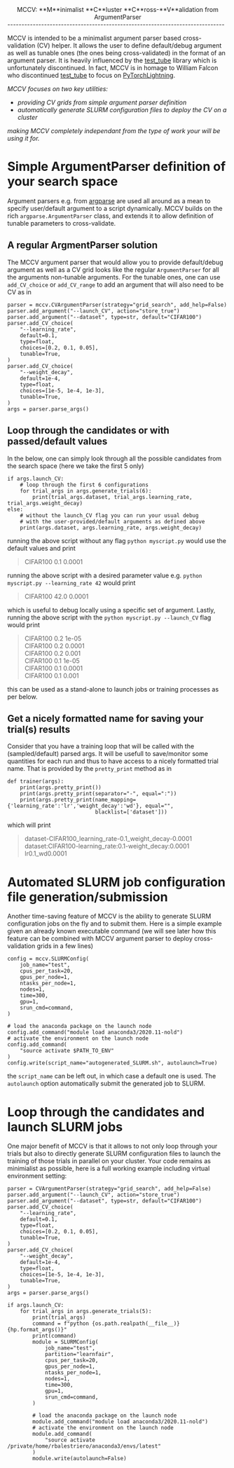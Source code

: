<center>MCCV: **M**inimalist **C**luster **C**ross-**V**alidation from ArgumentParser</center>
-----------------------------------------------------------------------------

MCCV is intended to be a minimalist argument parser based cross-validation (CV) helper. It allows the user to define default/debug argument as well as tunable ones (the ones being cross-validated) in the format of an argument parser. It is heavily influenced by the [test_tube](https://github.com/williamFalcon/test-tube) library which is unfortunately discontinued. In fact, MCCV is in homage to William Falcon who discontinued [test_tube](https://github.com/williamFalcon/test-tube) to focus on [PyTorchLightning](https://www.pytorchlightning.ai/). 

*MCCV focuses on two key utilities:*

- *providing CV grids from simple argument parser definition*
- *automatically generate SLURM configuration files to deploy the CV on a cluster*

*making MCCV completely independant from the type of work your will be using it for.*

# Simple ArgumentParser definition of your search space


Argument parsers e.g. from [argparse](https://docs.python.org/3/library/argparse.html) are used all around as a mean to specify user/default argument to a script dynamically. MCCV builds on the rich `argparse.ArgumentParser` class, and extends it to allow definition of tunable parameters to cross-validate.


## A regular ArgmentParser solution

The MCCV argument parser that would allow you to provide default/debug argument as well as a CV grid looks like the regular `ArgumentParser` for all the arguments non-tunable arguments. For the tunable ones, one can use `add_CV_choice` or `add_CV_range` to add an argument that will also need to be CV as in
```
parser = mccv.CVArgumentParser(strategy="grid_search", add_help=False)
parser.add_argument("--launch_CV", action="store_true")
parser.add_argument("--dataset", type=str, default="CIFAR100")
parser.add_CV_choice(
    "--learning_rate",
    default=0.1,
    type=float,
    choices=[0.2, 0.1, 0.05],
    tunable=True,
)
parser.add_CV_choice(
    "--weight_decay",
    default=1e-4,
    type=float,
    choices=[1e-5, 1e-4, 1e-3],
    tunable=True,
)
args = parser.parse_args()
```

## Loop through the candidates or with passed/default values

In the below, one can simply look through all the possible candidates from the search space (here we take the first 5 only)
```
if args.launch_CV:
    # loop through the first 6 configurations
    for trial_args in args.generate_trials(6):
        print(trial_args.dataset, trial_args.learning_rate, trial_args.weight_decay)
else:
    # without the launch_CV flag you can run your usual debug
    # with the user-provided/default arguments as defined above
    print(args.dataset, args.learning_rate, args.weight_decay)
```
running the above script without any flag `python myscript.py` would use the default values and print 
> CIFAR100 0.1 0.0001

running the above script with a desired parameter value e.g. `python myscript.py --learning_rate 42` would print
> CIFAR100 42.0 0.0001

which is useful to debug locally using a specific set of argument. Lastly, running the above script with the `python myscript.py --launch_CV` flag would print
> CIFAR100 0.2 1e-05\
> CIFAR100 0.2 0.0001\
> CIFAR100 0.2 0.001\
> CIFAR100 0.1 1e-05\
> CIFAR100 0.1 0.0001\
> CIFAR100 0.1 0.001

this can be used as a stand-alone to launch jobs or training processes as per below. 

## Get a nicely formatted name for saving your trial(s) results

Consider that you have a training loop that will be called with the (sampled/default) parsed args. It will be usefull to save/monitor some quantities for each run and thus to have access to a nicely formatted trial name. That is provided by the `pretty_print` method as in
```
def trainer(args):
    print(args.pretty_print())
    print(args.pretty_print(separator="-", equal=":"))
    print(args.pretty_print(name_mapping={'learning_rate':'lr','weight_decay':'wd'}, equal="",
                            blacklist=['dataset']))
```
which will print 
> dataset-CIFAR100_learning_rate-0.1_weight_decay-0.0001\
> dataset:CIFAR100-learning_rate:0.1-weight_decay:0.0001\
> lr0.1_wd0.0001

# Automated SLURM job configuration file generation/submission
Another time-saving feature of MCCV is the ability to generate SLURM configuration jobs on the fly and to submit them. Here is a simple example given an
already known executable command (we will see later how this feature can be combined with MCCV argument parser to deploy cross-validation grids in a few lines)
```
config = mccv.SLURMConfig(
    job_name="test",
    cpus_per_task=20,
    gpus_per_node=1,
    ntasks_per_node=1,
    nodes=1,
    time=300,
    gpu=1,
    srun_cmd=command,
)

# load the anaconda package on the launch node
config.add_command("module load anaconda3/2020.11-nold")
# activate the environment on the launch node
config.add_command(
    "source activate $PATH_TO_ENV"
)
config.write(script_name="autogenerated_SLURM.sh", autolaunch=True)
```
the `script_name` can be left out, in which case a default one is used. The `autolaunch` option automatically submit the generated job to SLURM.

# Loop through the candidates and launch SLURM jobs
One major benefit of MCCV is that it allows to not only loop through your trials but also to directly generate SLURM configuration files to launch the training of
those trials in parallel on your cluster. Your code remains as minimialist as possible, here is a full working example including virtual environment setting:
```
parser = CVArgumentParser(strategy="grid_search", add_help=False)
parser.add_argument("--launch_CV", action="store_true")
parser.add_argument("--dataset", type=str, default="CIFAR100")
parser.add_CV_choice(
    "--learning_rate",
    default=0.1,
    type=float,
    choices=[0.2, 0.1, 0.05],
    tunable=True,
)
parser.add_CV_choice(
    "--weight_decay",
    default=1e-4,
    type=float,
    choices=[1e-5, 1e-4, 1e-3],
    tunable=True,
)
args = parser.parse_args()

if args.launch_CV:
    for trial_args in args.generate_trials(5):
        print(trial_args)
        command = f"python {os.path.realpath(__file__)} {hp.format_args()}"
        print(command)
        module = SLURMConfig(
            job_name="test",
            partition="learnfair",
            cpus_per_task=20,
            gpus_per_node=1,
            ntasks_per_node=1,
            nodes=1,
            time=300,
            gpu=1,
            srun_cmd=command,
        )

        # load the anaconda package on the launch node
        module.add_command("module load anaconda3/2020.11-nold")
        # activate the environment on the launch node
        module.add_command(
            "source activate /private/home/rbalestriero/anaconda3/envs/latest"
        )
        module.write(autolaunch=False)

```